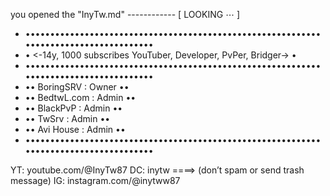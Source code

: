  you opened the "InyTw.md" ------------ [ LOOKING ⋯ ]

- ••••••••••••••••••••••••••••••••••••••••••••••••••••••••••••••••••••••••••••••••••••••
- •            <-14y, 1000 subscribes YouTuber, Developer, PvPer, Bridger->            •
- ••••••••••••••••••••••••••••••••••••••••••••••••••••••••••••••••••••••••••••••••••••••
- •• BoringSRV  : Owner ••
- •• BedtwL.com : Admin ••
- •• BlackPvP   : Admin ••
- •• TwSrv      : Admin ••
- •• Avi House  : Admin ••
- ••••••••••••••••••••••••••••••••••••••••••••••••••••••••••••••••••••••••••••••••••••••
  
YT: youtube.com/@InyTw87
DC: inytw    ====>     (donʼt spam or send trash message)
IG: instagram.com/@inytww87
